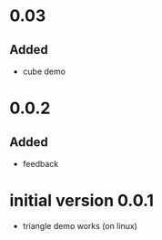 # 0.03

## Added

* cube demo

# 0.0.2

## Added

* feedback

# initial version 0.0.1

* triangle demo works (on linux)
